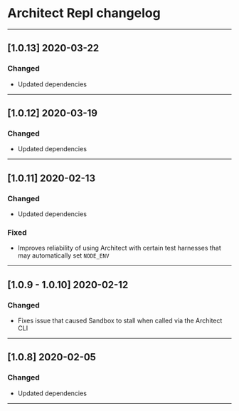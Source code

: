 # Architect Repl changelog

---

## [1.0.13] 2020-03-22

### Changed

- Updated dependencies

---

## [1.0.12] 2020-03-19

### Changed

- Updated dependencies

---

## [1.0.11] 2020-02-13

### Changed

- Updated dependencies


### Fixed

- Improves reliability of using Architect with certain test harnesses that may automatically set `NODE_ENV`

---

## [1.0.9 - 1.0.10] 2020-02-12

### Changed

- Fixes issue that caused Sandbox to stall when called via the Architect CLI

---

## [1.0.8] 2020-02-05

### Changed

- Updated dependencies

---

